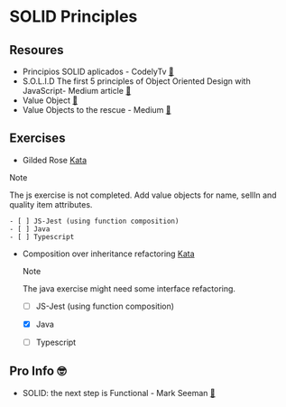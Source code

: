 # SOLID Principles

## Resoures

- Principios SOLID aplicados - CodelyTv [:bookmark_tabs:](https://pro.codely.com/library/principios-solid-aplicados-36875/77070/path/?path_id=7379060)
- S.O.L.I.D The first 5 principles of Object Oriented Design with JavaScript- Medium article [:bookmark_tabs:](https://medium.com/@cramirez92/s-o-l-i-d-the-first-5-priciples-of-object-oriented-design-with-javascript-790f6ac9b9fa)
- Value Object [:bookmark_tabs:](https://martinfowler.com/bliki/ValueObject.html)
- Value Objects to the rescue - Medium [📑](https://medium.com/swlh/value-objects-to-the-rescue-28c563ad97c6)

## Exercises
- Gilded Rose [Kata](https://kata-log.rocks/gilded-rose-kata)
>[!NOTE]
> The js exercise is not completed. Add value objects for name, sellIn and quality item attributes.

    - [ ] JS-Jest (using function composition)
    - [ ] Java
    - [ ] Typescript

- Composition over inheritance refactoring [Kata](https://github.com/Codesai/practice_program/tree/master/katas_java/05-refactoring-awful-inheritance-use-with-beverage-prices-kata)
  >[!NOTE]
  > The java exercise might need some interface refactoring.

    - [ ] JS-Jest (using function composition)
    - [x] Java
    - [ ] Typescript


## Pro Info 🤓
- SOLID: the next step is Functional - Mark Seeman [:bookmark_tabs:](https://blog.ploeh.dk/2014/03/10/solid-the-next-step-is-functional/)
